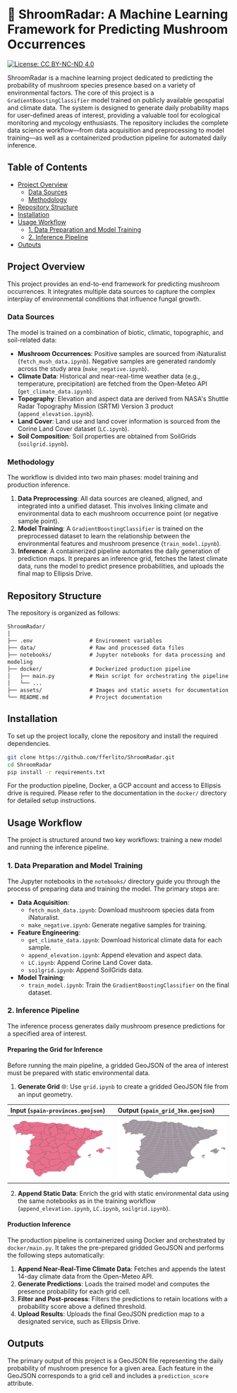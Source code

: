 # 🍄 ShroomRadar: A Machine Learning Framework for Predicting Mushroom Occurrences

[![License: CC BY-NC-ND 4.0](https://img.shields.io/badge/License-CC%20BY--NC--ND%204.0-lightgrey.svg)](https://creativecommons.org/licenses/by-nc-nd/4.0/)

ShroomRadar is a machine learning project dedicated to predicting the probability of mushroom species presence based on a variety of environmental factors. The core of this project is a `GradientBoostingClassifier` model trained on publicly available geospatial and climate data. The system is designed to generate daily probability maps for user-defined areas of interest, providing a valuable tool for ecological monitoring and mycology enthusiasts. The repository includes the complete data science workflow—from data acquisition and preprocessing to model training—as well as a containerized production pipeline for automated daily inference.

## Table of Contents

- [Project Overview](#project-overview)
  - [Data Sources](#data-sources)
  - [Methodology](#methodology)
- [Repository Structure](#repository-structure)
- [Installation](#installation)
- [Usage Workflow](#usage-workflow)
  - [1. Data Preparation and Model Training](#1-data-preparation-and-model-training)
  - [2. Inference Pipeline](#2-inference-pipeline)
- [Outputs](#outputs)

## Project Overview

This project provides an end-to-end framework for predicting mushroom occurrences. It integrates multiple data sources to capture the complex interplay of environmental conditions that influence fungal growth.

### Data Sources

The model is trained on a combination of biotic, climatic, topographic, and soil-related data:

-   **Mushroom Occurrences**: Positive samples are sourced from iNaturalist (`fetch_mush_data.ipynb`). Negative samples are generated randomly across the study area (`make_negative.ipynb`).
-   **Climate Data**: Historical and near-real-time weather data (e.g., temperature, precipitation) are fetched from the Open-Meteo API (`get_climate_data.ipynb`).
-   **Topography**: Elevation and aspect data are derived from NASA's Shuttle Radar Topography Mission (SRTM) Version 3 product (`append_elevation.ipynb`).
-   **Land Cover**: Land use and land cover information is sourced from the Corine Land Cover dataset (`LC.ipynb`).
-   **Soil Composition**: Soil properties are obtained from SoilGrids (`soilgrid.ipynb`).

### Methodology

The workflow is divided into two main phases: model training and production inference.

1.  **Data Preprocessing**: All data sources are cleaned, aligned, and integrated into a unified dataset. This involves linking climate and environmental data to each mushroom occurrence point (or negative sample point).
2.  **Model Training**: A `GradientBoostingClassifier` is trained on the preprocessed dataset to learn the relationship between the environmental features and mushroom presence (`train_model.ipynb`).
3.  **Inference**: A containerized pipeline automates the daily generation of prediction maps. It prepares an inference grid, fetches the latest climate data, runs the model to predict presence probabilities, and uploads the final map to Ellipsis Drive.

## Repository Structure

The repository is organized as follows:

```
ShroomRadar/
│
├── .env                  # Environment variables
├── data/                 # Raw and processed data files
├── notebooks/            # Jupyter notebooks for data processing and modeling
├── docker/               # Dockerized production pipeline
│   ├── main.py           # Main script for orchestrating the pipeline
│   └── ...
├── assets/               # Images and static assets for documentation
└── README.md             # Project documentation
```

## Installation

To set up the project locally, clone the repository and install the required dependencies.

```bash
git clone https://github.com/fferlito/ShroomRadar.git
cd ShroomRadar
pip install -r requirements.txt
```

For the production pipeline, Docker, a GCP account and access to Ellipsis drive is required. Please refer to the documentation in the `docker/` directory for detailed setup instructions.

## Usage Workflow

The project is structured around two key workflows: training a new model and running the inference pipeline.

### 1. Data Preparation and Model Training

The Jupyter notebooks in the `notebooks/` directory guide you through the process of preparing data and training the model. The primary steps are:

-   **Data Acquisition**:
    -   `fetch_mush_data.ipynb`: Download mushroom species data from iNaturalist.
    -   `make_negative.ipynb`: Generate negative samples for training.
-   **Feature Engineering**:
    -   `get_climate_data.ipynb`: Download historical climate data for each sample.
    -   `append_elevation.ipynb`: Append elevation and aspect data.
    -   `LC.ipynb`: Append Corine Land Cover data.
    -   `soilgrid.ipynb`: Append SoilGrids data.
-   **Model Training**:
    -   `train_model.ipynb`: Train the `GradientBoostingClassifier` on the final dataset.

### 2. Inference Pipeline

The inference process generates daily mushroom presence predictions for a specified area of interest.

#### Preparing the Grid for Inference

Before running the main pipeline, a gridded GeoJSON of the area of interest must be prepared with static environmental data.

1.  **Generate Grid** 🌐: Use `grid.ipynb` to create a gridded GeoJSON file from an input geometry.

| Input (`spain-provinces.geojson`) | Output (`spain_grid_3km.geojson`) |
| :-------------------------------- | :-------------------------------- |
| <img src="assets/map.png" alt="drawing" width="300"/> | <img src="assets/grid.png" alt="drawing" width="300"/> |

2.  **Append Static Data**: Enrich the grid with static environmental data using the same notebooks as in the training workflow (`append_elevation.ipynb`, `LC.ipynb`, `soilgrid.ipynb`).

#### Production Inference

The production pipeline is containerized using Docker and orchestrated by `docker/main.py`. It takes the pre-prepared gridded GeoJSON and performs the following steps automatically:

1.  **Append Near-Real-Time Climate Data**: Fetches and appends the latest 14-day climate data from the Open-Meteo API.
2.  **Generate Predictions**: Loads the trained model and computes the presence probability for each grid cell.
3.  **Filter and Post-process**: Filters the predictions to retain locations with a probability score above a defined threshold.
4.  **Upload Results**: Uploads the final GeoJSON prediction map to a designated service, such as Ellipsis Drive.

## Outputs

The primary output of this project is a GeoJSON file representing the daily probability of mushroom presence for a given area. Each feature in the GeoJSON corresponds to a grid cell and includes a `prediction_score` attribute.

